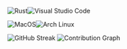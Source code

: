 <!-- SHIELDS BEGIN -->

![Rust](https://img.shields.io/badge/Rust-black?style=for-the-badge&logo=rust&logoColor=white)![Visual Studio Code](https://img.shields.io/badge/Visual_Studio_Code-0078D4?style=for-the-badge&logo=visual%20studio%20code&logoColor=white)

![MacOS](https://img.shields.io/badge/mac%20os-000000?style=for-the-badge&logo=apple&logoColor=white)![Arch Linux](https://img.shields.io/badge/Arch_Linux-1793D1?style=for-the-badge&logo=arch-linux&logoColor=white)

<!-- SHIELDS END -->

  <!-- STATS BEGIN -->
![GitHub Streak](https://github-readme-streak-stats.herokuapp.com?user=secondary-smiles&theme=calm&hide_border=true&date_format=M%20j%5B%2C%20Y%5D)
![Contribution Graph](https://github-profile-summary-cards.vercel.app/api/cards/profile-details?username=secondary-smiles&theme=monokai)
  <!-- STATS END -->

